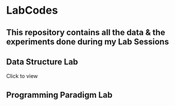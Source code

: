 # LabCodes
## This repository contains all the data & the experiments done during my Lab Sessions

## Data Structure Lab
 Click to view

## Programming Paradigm Lab

